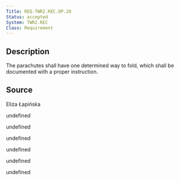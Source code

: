 ```yaml
---
Title: REQ.TWR2.REC.OP.20
Status: accepted
System: TWR2.REC
Class: Requirement
---
```


## Description

The parachutes shall have one determined way to fold, which shall be documented with a proper instruction.

## Source

Eliza Łapińska


undefined

undefined

undefined

undefined

undefined

undefined